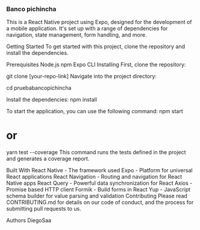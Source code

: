 ### Banco pichincha

This is a React Native project using Expo, designed for the development of a mobile application. It's set up with a range of dependencies for navigation, state management, form handling, and more.

Getting Started
To get started with this project, clone the repository and install the dependencies.

Prerequisites
Node.js
npm
Expo CLI
Installing
First, clone the repository:

git clone [your-repo-link]
Navigate into the project directory:

cd pruebabancopichincha

Install the dependencies:
npm install

To start the application, you can use the following command:
npm start

# or

yarn test --coverage
This command runs the tests defined in the project and generates a coverage report.

Built With
React Native - The framework used
Expo - Platform for universal React applications
React Navigation - Routing and navigation for React Native apps
React Query - Powerful data synchronization for React
Axios - Promise based HTTP client
Formik - Build forms in React
Yup - JavaScript schema builder for value parsing and validation
Contributing
Please read CONTRIBUTING.md for details on our code of conduct, and the process for submitting pull requests to us.

Authors
DiegoSaa
